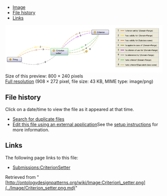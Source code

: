 * [Image](../Image/Criterion_setter.png.md#file)
* [File history](../Image/Criterion_setter.png.md#filehistory)
* [Links](../Image/Criterion_setter.png.md#filelinks)

[![Image:Criterion setter.png](../images/thumb/c/cf/Criterion_setter.png/800px-Criterion_setter.png)](../../images/c/cf/Criterion_setter.png)  
Size of this preview: 800 × 240 pixels  
[Full resolution](../../images/c/cf/Criterion_setter.png)‎ (908 × 272 pixel, file size: 43 KB, MIME type: image/png)

## File history

Click on a date/time to view the file as it appeared at that time.



  
* [Search for duplicate files](http://ontologydesignpatterns.org/wiki/Special:FileDuplicateSearch/Criterion_setter.png "Special:FileDuplicateSearch/Criterion setter.png")
* [Edit this file using an external application](http://ontologydesignpatterns.org/wiki/index.php?title=Image:Criterion_setter.png&action=edit&externaledit=true&mode=file "Image:Criterion setter.png")See the [setup instructions](http://www.mediawiki.org/wiki/Manual:External_editors "http://www.mediawiki.org/wiki/Manual:External_editors") for more information.

## Links



The following page links to this file:


* [Submissions:CriterionSetter](../Submissions/CriterionSetter.md "Submissions:CriterionSetter")


Retrieved from "[http://ontologydesignpatterns.org/wiki/Image:Criterion\_setter.png](../Image/Criterion_setter.png.md)"